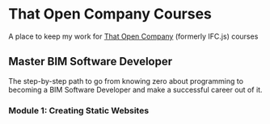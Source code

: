 # That Open Company Courses
A place to keep my work for [That Open Company](https://thatopen.com/) (formerly IFC.js) courses


## Master BIM Software Developer
The step-by-step path to go from knowing zero about programming to becoming a BIM Software Developer and make a successful career out of it.

### Module 1: Creating Static Websites
